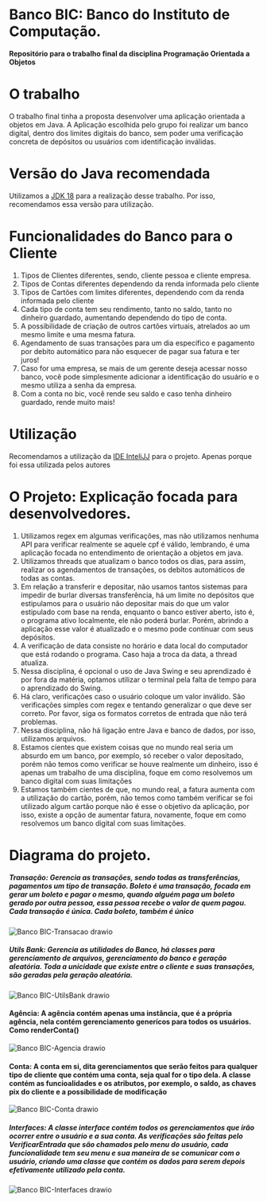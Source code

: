 # Banco BIC: Banco do Instituto de Computação.

**Repositório para o trabalho final da disciplina Programação Orientada a Objetos**

# O trabalho

O trabalho final tinha a proposta desenvolver uma aplicação orientada a objetos em Java. A Aplicação escolhida pelo grupo foi realizar um banco digital, dentro dos limites digitais do banco, sem poder uma verificação concreta de depósitos ou usuários com identificação inválidas.

# Versão do Java recomendada

Utilizamos a [JDK 18](https://jdk.java.net/) para a realização desse trabalho. Por isso, recomendamos essa versão para utilização.


# Funcionalidades do Banco para o Cliente

1. Tipos de Clientes diferentes, sendo, cliente pessoa e cliente empresa. 
2. Tipos de Contas diferentes dependendo da renda informada pelo cliente
3. Tipos de Cartões com limites diferentes, dependendo com da renda informada pelo cliente
4. Cada tipo de conta tem seu rendimento, tanto no saldo, tanto no dinheiro guardado, aumentando dependendo do tipo de conta.
5. A possibilidade de criação de outros cartões virtuais, atrelados ao um mesmo limite e uma mesma fatura. 
6. Agendamento de suas transações para um dia específico e pagamento por debito automático para não esquecer de pagar sua fatura e ter juros!
7. Caso for uma empresa, se mais de um gerente deseja acessar nosso banco, você pode simplesmente adicionar a identificação do usuário e o mesmo utiliza a senha da empresa.
8. Com a conta no bic, você rende seu saldo e caso tenha dinheiro guardado, rende muito mais!

# Utilização
Recomendamos a utilização da [IDE InteliJJ](https://www.jetbrains.com/idea/) para o projeto. Apenas porque foi essa utilizada pelos autores 

# O Projeto: Explicação focada para desenvolvedores.

1. Utilizamos regex em algumas verificações, mas não utilizamos nenhuma API para verificar realmente se aquele cpf é válido, lembrando, é uma aplicação focada no entendimento de orientação a objetos em java.
2. Utilizamos threads que atualizam o banco todos os dias, para assim, realizar os agendamentos de transações, os debitos automáticos de todas as contas.
3. Em relação a transferir e depositar, não usamos tantos sistemas para impedir de burlar diversas transferência, há um limite no depósitos que estipulamos para o usuário não depositar mais do que um valor estipulado com base na renda, enquanto o banco estiver aberto, isto é, o programa ativo localmente, ele não poderá burlar. Porém, abrindo a aplicação esse valor é atualizado e o mesmo pode continuar com seus depósitos.
4. A verificação de data consiste no horário e data local do computador que está rodando o programa. Caso haja a troca da data, a thread atualiza.
5. Nessa disciplina, é opcional o uso de Java Swing e seu aprendizado é por fora da matéria, optamos utilizar o terminal pela falta de tempo para o aprendizado do Swing.
6. Há claro, verificações caso o usuário coloque um valor inválido. São verificações simples com regex e tentando generalizar o que deve ser correto. Por favor, siga os formatos corretos de entrada que não terá problemas.
7. Nessa disciplina, não há ligação entre Java e banco de dados, por isso, utilizamos arquivos.
8. Estamos cientes que existem coisas que no mundo real seria um absurdo em um banco, por exemplo, só receber o valor depositado, porém não temos como verificar se houve realmente um dinheiro, isso é apenas um trabalho de uma disciplina, foque em como resolvemos um banco digital com suas limitações
9. Estamos também cientes de que, no mundo real, a fatura aumenta com a utilização do cartão, porém, não temos como também verificar se foi utilizado algum cartão porque não é esse o objetivo da aplicação, por isso, existe a opção de aumentar fatura, novamente, foque em como resolvemos um banco digital com suas limitações.

# Diagrama do projeto.
##### Transação: Gerencia as transações, sendo todas as transferências, pagamentos um tipo de transação. Boleto é uma transação, focada em gerar um boleto e pagar o mesmo, quando alguém paga um boleto gerado por outra pessoa, essa pessoa recebe o valor de quem pagou. Cada transação é única. Cada boleto, também é único
![Banco BIC-Transacao drawio](https://user-images.githubusercontent.com/56206429/178110439-84df9bb5-6240-4c54-a7ba-749777c5cfe1.svg)
##### Utils Bank: Gerencia as utilidades do Banco, há classes para gerenciamento de arquivos, gerenciamento do banco e geração aleatória. Toda a unicidade que existe entre o cliente e suas transações, são geradas pela geração aleatória.
![Banco BIC-UtilsBank drawio](https://user-images.githubusercontent.com/56206429/178110440-15312ab2-4ea1-41be-9bc6-69258b636423.svg)
#### Agência: A agência contém apenas uma instância, que é a própria agência, nela contém gerenciamento generícos para todos os usuários. Como renderConta()
![Banco BIC-Agencia drawio](https://user-images.githubusercontent.com/56206429/178110441-942e7aae-7493-412d-91f7-6fde81d13106.svg)
#### Conta: A conta em si, dita gerenciamentos que serão feitos para qualquer tipo de cliente que contém uma conta, seja qual for o tipo dela. A classe contém as funcioalidades e os atributos, por exemplo, o saldo, as chaves pix do cliente e a possibilidade de modificação
![Banco BIC-Conta drawio](https://user-images.githubusercontent.com/56206429/178110442-24cf94bf-5e67-4dd9-9140-91478d604666.svg)
##### Interfaces: A classe interface contém todos os gerenciamentos que irão ocorrer entre o usuário e a sua conta. As verificações são feitas pelo VerificarEntrada que são chamados pelo menu do usuário, cada funcionalidade tem seu menu e sua maneira de se comunicar com o usuário, criando uma classe que contém os dados para serem depois efetivamente utilizado pela conta.
![Banco BIC-Interfaces drawio](https://user-images.githubusercontent.com/56206429/178110445-e0136022-517c-4233-9cca-151762732761.svg)

